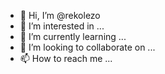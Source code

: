 - 👋 Hi, I’m @rekolezo
- 👀 I’m interested in ...
- 🌱 I’m currently learning ...
- 💞️ I’m looking to collaborate on ...
- 📫 How to reach me ...

<!---
rekolezo/rekolezo is a ✨ special ✨ repository because its `README.md` (this file) appears on your GitHub profile.
You can click the Preview link to take a look at your changes.
--->
